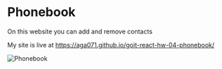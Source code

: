 # Phonebook

On this website you can add and remove contacts

My site is live at https://aga071.github.io/goit-react-hw-04-phonebook/

![Phonebook](image.png)
